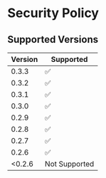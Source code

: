 # Security Policy

## Supported Versions

| Version | Supported          |
| ------- | ------------------ |
| 0.3.3   | :white_check_mark: |
| 0.3.2   | :white_check_mark: |
| 0.3.1   | :white_check_mark: |
| 0.3.0   | :white_check_mark: |
| 0.2.9   | :white_check_mark: |
| 0.2.8   | :white_check_mark: |
| 0.2.7   | :white_check_mark: |
| 0.2.6   | :white_check_mark: |
| <0.2.6  |   Not Supported    | 